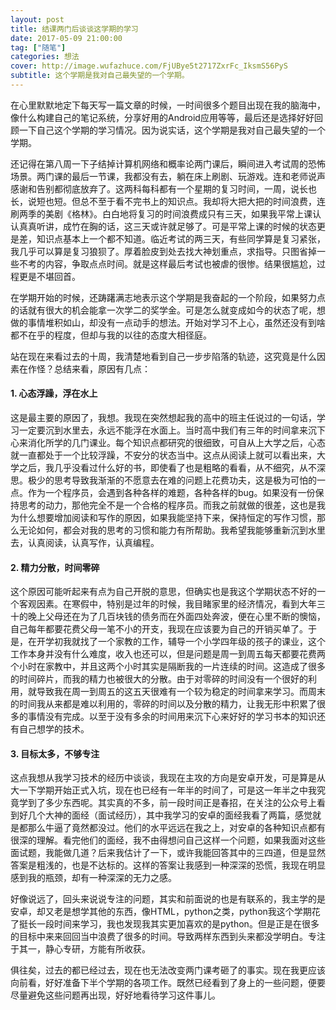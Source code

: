 ```yaml
---
layout: post
title: 结课两门后谈谈这学期的学习
date: 2017-05-09 21:00:00
tag: ["随笔"]
categories: 想法
cover: http://image.wufazhuce.com/FjUBye5t2717ZxrFc_IksmS56PyS
subtitle: 这个学期是我对自己最失望的一个学期。
---
```

在心里默默地定下每天写一篇文章的时候，一时间很多个题目出现在我的脑海中，像什么构建自己的笔记系统，分享好用的Android应用等等，最后还是选择好好回顾一下自己这个学期的学习情况。因为说实话，这个学期是我对自己最失望的一个学期。

还记得在第八周一下子结掉计算机网络和概率论两门课后，瞬间进入考试周的恐怖场景。两门课的最后一节课，我都没有去，躺在床上刷剧、玩游戏。连和老师说声感谢和告别都彻底放弃了。这两科每科都有一个星期的复习时间，一周，说长也长，说短也短。但总不至于看不完书上的知识点。我却将大把大把的时间浪费，连刷两季的美剧《格林》。白白地将复习的时间浪费成只有三天，如果我平常上课认认真真听讲，成竹在胸的话，这三天或许就足够了。可是平常上课的时候的状态更是差，知识点基本上一个都不知道。临近考试的两三天，有些同学算是复习紧张，我几乎可以算是复习狼狈了。厚着脸皮到处去找大神划重点，求指导。只图省掉一些不考的内容，争取点点时间。就是这样最后考试也被虐的很惨。结果很尴尬，过程更是不堪回首。

在学期开始的时候，还踌躇满志地表示这个学期是我奋起的一个阶段，如果努力点的话就有很大的机会能拿一次学二的奖学金。可是怎么就变成如今的状态了呢，想做的事情堆积如山，却没有一点动手的想法。开始对学习不上心，虽然还没有到啥都不在乎的程度，但却与我的以往的态度大相径庭。

站在现在来看过去的十周，我清楚地看到自己一步步陷落的轨迹，这究竟是什么因素在作怪？总结来看，原因有几点：
#### **1. 心态浮躁，浮在水上**
这是最主要的原因了，我想。我现在突然想起我的高中的班主任说过的一句话，学习一定要沉到水里去，永远不能浮在水面上。当时高中我们有三年的时间拿来沉下心来消化所学的几门课业。每个知识点都研究的很细致，可自从上大学之后，心态就一直都处于一个比较浮躁，不安分的状态当中。这点从阅读上就可以看出来，大学之后，我几乎没看过什么好的书，即使看了也是粗略的看看，从不细究，从不深思。极少的思考导致我渐渐的不愿意去在难的问题上花费功夫，这是极为可怕的一点。作为一个程序员，会遇到各种各样的难题，各种各样的bug。如果没有一份保持思考的动力，那他完全不是一个合格的程序员。而我之前就做的很差，这也是我为什么想要增加阅读和写作的原因，如果我能坚持下来，保持恒定的写作习惯，那么无论如何，都会对我的思考的习惯和能力有所帮助。我希望我能够重新沉到水里去，认真阅读，认真写作，认真编程。
#### **2. 精力分散，时间零碎**
这个原因可能听起来有点为自己开脱的意思，但确实也是我这个学期状态不好的一个客观因素。在寒假中，特别是过年的时候，我目睹家里的经济情况，看到大年三十的晚上父母还在为了几百块钱的债务而在外面四处奔波，便在心里不断的懊恼，自己每年都要花费父母一笔不小的开支，我现在应该要为自己的开销买单了。于是，在开学初我就找了一个家教的工作，辅导一个小学四年级的孩子的课业，这个工作本身并没有什么难度，收入也还可以，但是问题是周一到周五每天都要花费两个小时在家教中，并且这两个小时其实是隔断我的一片连续的时间。这造成了很多的时间碎片，而我的精力也被很大的分散。由于对零碎的时间没有一个很好的利用，就导致我在周一到周五的这五天很难有一个较为稳定的时间拿来学习。而周末的时间我从来都是难以利用的，零碎的时间以及分散的精力，让我无形中积累了很多的事情没有完成。以至于没有多余的时间用来沉下心来好好的学习书本的知识还有自己想学的技术。
#### **3. 目标太多，不够专注**
这点我想从我学习技术的经历中谈谈，我现在主攻的方向是安卓开发，可是算是从大一下学期开始正式入坑，现在也已经有一年半的时间了，可是这一年半之中我究竟学到了多少东西呢。其实真的不多，前一段时间正是春招，在关注的公众号上看到好几个大神的面经（面试经历），其中我学习的安卓的面经我看了两篇，感觉就是都那么牛逼了竟然都没过。他们的水平远远在我之上，对安卓的各种知识点都有很深的理解。看完他们的面经，我不由得想问自己这样一个问题，如果我面对这些面试题，我能做几道？后来我估计了一下，或许我能回答其中的三四道，但是显然答案是粗浅的，也是不达标的。这样的答案让我感到一种深深的恐慌，我现在明显感到我的瓶颈，却有一种深深的无力之感。

好像说远了，回头来说说专注的问题，其实和前面说的也是有联系的，我主学的是安卓，却又老是想学其他的东西，像HTML，python之类，python我这个学期花了挺长一段时间来学习，我也发现我其实更加喜欢的是python。但是正是在很多的目标中来来回回当中浪费了很多的时间。导致两样东西到头来都没学明白。专注于其一，静心专研，方能有所收获。

俱往矣，过去的都已经过去，现在也无法改变两门课考砸了的事实。现在我更应该向前看，好好准备下半个学期的各项工作。既然已经看到了身上的一些问题，便要尽量避免这些问题再出现，好好地看待学习这件事儿。




